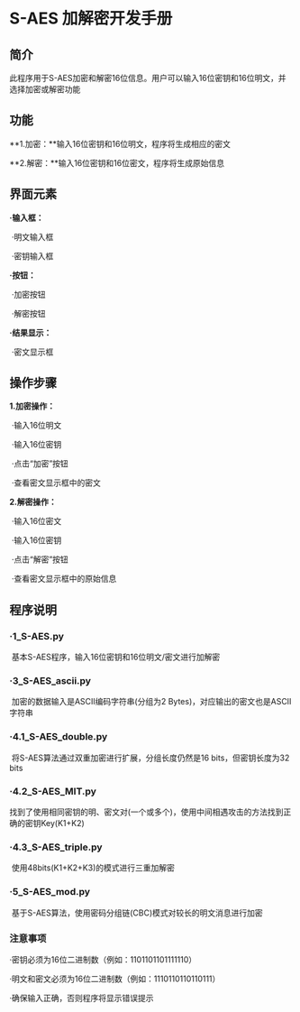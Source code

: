 # S-AES 加解密开发手册

## 简介

此程序用于S-AES加密和解密16位信息。用户可以输入16位密钥和16位明文，并选择加密或解密功能

## 功能

**1.加密：**输入16位密钥和16位明文，程序将生成相应的密文

**2.解密：**输入16位密钥和16位密文，程序将生成原始信息

## 界面元素

**·输入框：**

​	·明文输入框

​	·密钥输入框

**·按钮：**

​	·加密按钮

​	·解密按钮

**·结果显示：**

​	·密文显示框

## 操作步骤

**1.加密操作：**

​	·输入16位明文

​	·输入16位密钥

​	·点击“加密”按钮

​	·查看密文显示框中的密文

**2.解密操作：**

​	·输入16位密文

​	·输入16位密钥

​	·点击“解密”按钮

​	·查看密文显示框中的原始信息

## 程序说明

###     ·1_S-AES.py

​	基本S-AES程序，输入16位密钥和16位明文/密文进行加解密

###     ·3_S-AES_ascii.py

​	加密的数据输入是ASCII编码字符串(分组为2 Bytes)，对应输出的密文也是ASCII字符串

###     ·4.1_S-AES_double.py

​	将S-AES算法通过双重加密进行扩展，分组长度仍然是16 bits，但密钥长度为32 bits

###     ·4.2_S-AES_MIT.py

​	找到了使用相同密钥的明、密文对(一个或多个)，使用中间相遇攻击的方法找到正确的密钥Key(K1+K2)

###     ·4.3_S-AES_triple.py

​	使用48bits(K1+K2+K3)的模式进行三重加解密

###     ·5_S-AES_mod.py

​	基于S-AES算法，使用密码分组链(CBC)模式对较长的明文消息进行加密

### 注意事项

·密钥必须为16位二进制数（例如：1101101101111110）

·明文和密文必须为16位二进制数（例如：1110110110110111）

·确保输入正确，否则程序将显示错误提示





